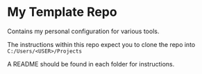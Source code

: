 # My Template Repo
Contains my personal configuration for various tools.

The instructions within this repo expect you to clone the repo into `C:/Users/<USER>/Projects`

A README should be found in each folder for instructions.
